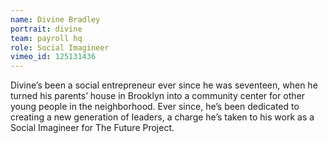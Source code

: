 ```yaml
---
name: Divine Bradley
portrait: divine
team: payroll hq
role: Social Imagineer
vimeo_id: 125131436
---
```


Divine’s been a social entrepreneur ever since he was seventeen, when he turned his parents’ house in Brooklyn into a community center for other young people in the neighborhood. Ever since, he’s been dedicated to creating a new generation of leaders, a charge he’s taken to his work as a Social Imagineer for The Future Project.